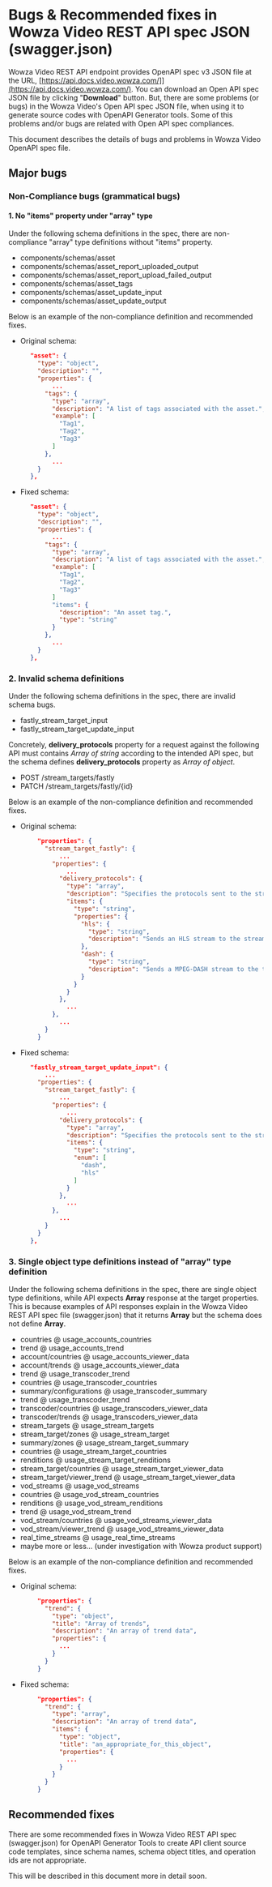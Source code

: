 # Bugs & Recommended fixes in Wowza Video REST API spec JSON (swagger.json)

Wowza Video REST API endpoint provides OpenAPI spec v3 JSON file at the URL, [https://api.docs.video.wowza.com/]](https://api.docs.video.wowza.com/). You can download an Open API spec JSON file by clicking "**Download**" button. But, there are some problems (or bugs) in the Wowza Video's Open API spec JSON file, when using it to generate source codes with OpenAPI Generator tools. Some of this problems and/or bugs are related with Open API spec compliances.

This document describes the details of bugs and problems in Wowza Video OpenAPI spec file.

## Major bugs

### Non-Compliance bugs (grammatical bugs)

#### 1. No "items" property under "array" type

Under the following schema definitions in the spec, there are non-compliance "array" type definitions without "items" property.

* components/schemas/asset
* components/schemas/asset_report_uploaded_output
* components/schemas/asset_report_upload_failed_output
* components/schemas/asset_tags
* components/schemas/asset_update_input
* components/schemas/asset_update_output

Below is an example of the non-compliance definition and recommended fixes.

* Original schema:

```json
      "asset": {
        "type": "object",
        "description": "",
        "properties": {
            ...
          "tags": {
            "type": "array",
            "description": "A list of tags associated with the asset.",
            "example": [
              "Tag1",
              "Tag2",
              "Tag3"
            ]
          },
            ...
        }
      },
```

* Fixed schema:

```json
      "asset": {
        "type": "object",
        "description": "",
        "properties": {
            ...
          "tags": {
            "type": "array",
            "description": "A list of tags associated with the asset.",
            "example": [
              "Tag1",
              "Tag2",
              "Tag3"
            ]
            "items": {
              "description": "An asset tag.",
              "type": "string"
            }
          },
            ...
        }
      },
```

### 2. Invalid schema definitions

Under the following schema definitions in the spec, there are invalid schema bugs.

* fastly_stream_target_input
* fastly_stream_target_update_input

Concretely, **delivery_protocols** property for a request against the following API must contains *Array of string* according to the intended API spec, but the schema defines **delivery_protocols** property as *Array of object*.

* POST /stream_targets/fastly
* PATCH /stream_targets/fastly/{id}

Below is an example of the non-compliance definition and recommended fixes.

* Original schema:

```json
        "properties": {
          "stream_target_fastly": {
              ...
            "properties": {
                ...
              "delivery_protocols": {
                "type": "array",
                "description": "Specifies the protocols sent to the stream target. Valid values are **hls** and **dash** (MPEG-DASH). The default is **hls**. Available from version 1.7.\n\n**Note:** If you enable more than one protocol, you'll incur egress charges for each protocol you select.\n\nSee <a href=\"https://www.wowza.com/docs/protect-streams-for-google-widevine-and-microsoft-playready-devices-with-ezdrm-and-the-wowza-video-rest-api\">Protect streams for Google Widevine and Microsoft PlayReady devices with EZDRM and the Wowza Video REST API</a> for an example of setting MPEG-DASH as a delivery protocol for digital rights management (DRM) use.\n\n**Example:** See response body sample",
                "items": {
                  "type": "string",
                  "properties": {
                    "hls": {
                      "type": "string",
                      "description": "Sends an HLS stream to the stream target."
                    },
                    "dash": {
                      "type": "string",
                      "description": "Sends a MPEG-DASH stream to the target."
                    }
                  }
                }
              },
                ...
            },
              ...
          }
        }
```

* Fixed schema:

```json
      "fastly_stream_target_update_input": {
          ...
        "properties": {
          "stream_target_fastly": {
              ...
            "properties": {
                ...
              "delivery_protocols": {
                "type": "array",
                "description": "Specifies the protocols sent to the stream target. Valid values are **hls** and **dash** (MPEG-DASH). The default is **hls**. Available from version 1.7.\n\n**Note:** If you enable more than one protocol, you'll incur egress charges for each protocol you select.\n\nSee <a href=\"https://www.wowza.com/docs/protect-streams-for-google-widevine-and-microsoft-playready-devices-with-ezdrm-and-the-wowza-video-rest-api\">Protect streams for Google Widevine and Microsoft PlayReady devices with EZDRM and the Wowza Video REST API</a> for an example of setting MPEG-DASH as a delivery protocol for digital rights management (DRM) use.\n\n**Example:** See response body sample",
                "items": {
                  "type": "string",
                  "enum": [
                    "dash",
                    "hls"
                  ]
                }
              },
                ...
            },
              ...
          }
        }
      },

```

### 3. Single object type definitions instead of "array" type definition

Under the following schema definitions in the spec, there are single object type definitions, while API expects **Array** response at the target properties.
This is because examples of API responses explain in the Wowza Video REST API spec file (swagger.json) that it returns **Array** but the schema does not define **Array**.

* countries @ usage_accounts_countries
* trend @ usage_accounts_trend
* account/countries @ usage_accounts_viewer_data
* account/trends @ usage_accounts_viewer_data
* trend @ usage_transcoder_trend
* countries @ usage_transcoder_countries
* summary/configurations @ usage_transcoder_summary
* trend @ usage_transcoder_trend
* transcoder/countries @ usage_transcoders_viewer_data
* transcoder/trends @ usage_transcoders_viewer_data
* stream_targets @ usage_stream_targets
* stream_target/zones @ usage_stream_target
* summary/zones @ usage_stream_target_summary
* countries @ usage_stream_target_countries
* renditions @ usage_stream_target_renditions
* stream_target/countries @ usage_stream_target_viewer_data
* stream_target/viewer_trend @ usage_stream_target_viewer_data
* vod_streams @ usage_vod_streams
* countries @ usage_vod_stream_countries
* renditions @ usage_vod_stream_renditions
* trend @ usage_vod_stream_trend
* vod_stream/countries @ usage_vod_streams_viewer_data
* vod_stream/viewer_trend @ usage_vod_streams_viewer_data
* real_time_streams @ usage_real_time_streams
* maybe more or less... (under investigation with Wowza product support)

Below is an example of the non-compliance definition and recommended fixes.

* Original schema:

```json
        "properties": {
          "trend": {
            "type": "object",
            "title": "Array of trends",
            "description": "An array of trend data",
            "properties": {
              ...
            }
          }
        }
```

* Fixed schema:

```json
        "properties": {
          "trend": {
            "type": "array",
            "description": "An array of trend data",
            "items": {
              "type": "object",
              "title": "an_appropriate_for_this_object",
              "properties": {
                ...
              }
            }
          }
        }
```

## Recommended fixes

There are some recommended fixes in Wowza Video REST API spec (swagger.json) for OpenAPI Generator Tools to create API client source code templates, since schema names, schema object titles, and operation ids are not appropriate.

This will be described in this document more in detail soon.

